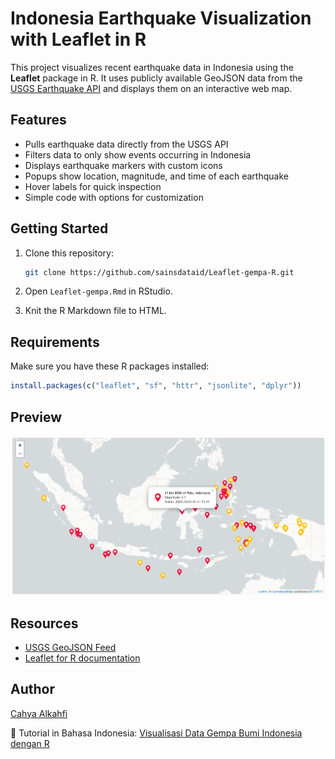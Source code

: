 # Indonesia Earthquake Visualization with Leaflet in R

This project visualizes recent earthquake data in Indonesia using the **Leaflet** package in R. It uses publicly available GeoJSON data from the [USGS Earthquake API](https://earthquake.usgs.gov/earthquakes/feed/v1.0/geojson.php) and displays them on an interactive web map.

## Features

- Pulls earthquake data directly from the USGS API
- Filters data to only show events occurring in Indonesia
- Displays earthquake markers with custom icons
- Popups show location, magnitude, and time of each earthquake
- Hover labels for quick inspection
- Simple code with options for customization

## Getting Started

1. Clone this repository:

   ```bash
   git clone https://github.com/sainsdataid/Leaflet-gempa-R.git
   ```

2. Open `Leaflet-gempa.Rmd` in RStudio.

3. Knit the R Markdown file to HTML.

## Requirements

Make sure you have these R packages installed:

```r
install.packages(c("leaflet", "sf", "httr", "jsonlite", "dplyr"))
```

## Preview

![screenshot](Output.png) 

## Resources

- [USGS GeoJSON Feed](https://earthquake.usgs.gov/earthquakes/feed/v1.0/geojson.php)
- [Leaflet for R documentation](https://rstudio.github.io/leaflet/)

## Author

[Cahya Alkahfi](https://sainsdata.id)

📘 Tutorial in Bahasa Indonesia: [Visualisasi Data Gempa Bumi Indonesia dengan R](https://sainsdata.id/visualisasi-data/13317/visualisasi-data-gempa-bumi-indonesia-dengan-bahasa-r/)
